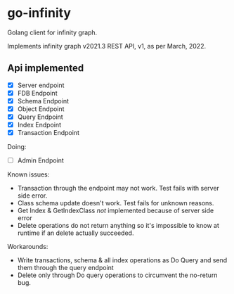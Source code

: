 
# go-infinity
Golang client for infinity graph. 

Implements infinity graph v2021.3 REST API, v1, as per March, 2022. 

## Api implemented 

- [x] Server endpoint
- [x] FDB Endpoint 
- [x] Schema Endpoint
- [x] Object Endpoint
- [x] Query Endpoint
- [x] Index Endpoint
- [x] Transaction Endpoint

Doing:
- [ ] Admin Endpoint

Known issues:
* Transaction through the endpoint may not work. Test fails with server side error. 
* Class schema update doesn't work. Test fails for unknown reasons.
* Get Index & GetIndexClass *not* implemented because of server side error 
* Delete operations do not return anything so it's impossible to know at runtime if an delete actually succeeded.  

Workarounds:
* Write transactions, schema & all index operations as Do Query and send them through the query endpoint
* Delete only through Do query operations to circumvent the no-return bug. 

